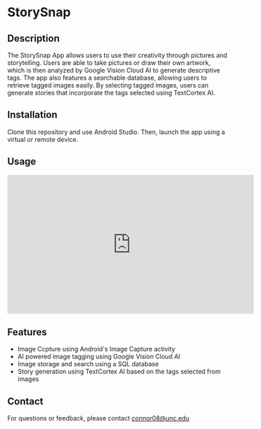 # StorySnap

## Description
The StorySnap App allows users to use their creativity through pictures and storytelling. Users are able to take pictures or draw their own artwork, which is then analyzed by Google Vision Cloud AI to generate descriptive tags. The app also features a searchable database, allowing users to retrieve tagged images easily. By selecting tagged images, users can generate stories that incorporate the tags selected using TextCortex AI. 

## Installation
Clone this repository and use Android Studio. Then, launch the app using a virtual or remote device.

## Usage
<iframe width="560" height="315" src="https://www.youtube.com/embed/NN2kZDg_pC8?si=8OkHw8PXHsPGW0xn" title="YouTube video player" frameborder="0" allow="accelerometer; autoplay; clipboard-write; encrypted-media; gyroscope; picture-in-picture; web-share" referrerpolicy="strict-origin-when-cross-origin" allowfullscreen></iframe>

## Features
* Image Ccpture using Android's Image Capture activity
* AI powered image tagging using Google Vision Cloud AI
* Image storage and search using a SQL database
* Story generation using TextCortex AI based on the tags selected from images

## Contact
For questions or feedback, please contact connor08@unc.edu
